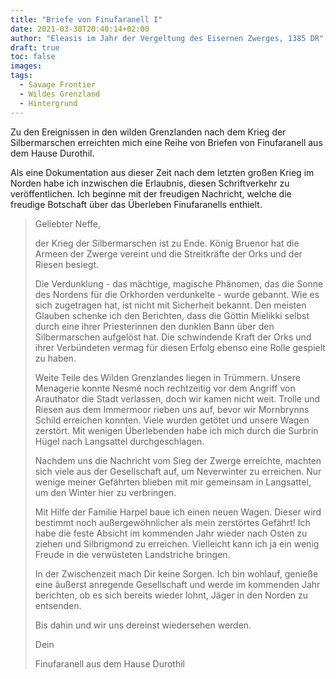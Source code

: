 ```yaml
---
title: "Briefe von Finufaranell I"
date: 2021-03-30T20:40:14+02:00
author: "Eleasis im Jahr der Vergeltung des Eisernen Zwerges, 1385 DR"
draft: true
toc: false
images:
tags: 
  - Savage Frontier
  - Wildes Grenzland
  - Hintergrund
---
```


Zu den Ereignissen in den wilden Grenzlanden nach dem Krieg der Silbermarschen erreichten mich eine Reihe von Briefen von Finufaranell aus dem Hause Durothil.

Als eine Dokumentation aus dieser Zeit nach dem letzten großen Krieg im Norden habe ich inzwischen die Erlaubnis, diesen Schriftverkehr zu veröffentlichen. Ich beginne mit der freudigen Nachricht, welche die freudige Botschaft über das Überleben Finufaranells enthielt.

>Geliebter Neffe,
>
>der Krieg der Silbermarschen ist zu Ende. König Bruenor hat die Armeen der Zwerge vereint und die Streitkräfte der Orks und der Riesen besiegt.
>
>Die Verdunklung - das mächtige, magische Phänomen, das die Sonne des Nordens für die Orkhorden verdunkelte -  wurde gebannt. Wie es sich zugetragen hat, ist nicht mit Sicherheit bekannt. Den meisten Glauben schenke ich den Berichten, dass die Göttin Mielikki selbst durch eine ihrer Priesterinnen den dunklen Bann über den Silbermarschen aufgelöst hat. Die schwindende Kraft der Orks und ihrer Verbündeten vermag für diesen Erfolg ebenso eine Rolle gespielt zu haben.
>
>Weite Teile des Wilden Grenzlandes liegen in Trümmern. Unsere Menagerie konnte Nesmé noch rechtzeitig vor dem Angriff von Arauthator die Stadt verlassen, doch wir kamen nicht weit. Trolle und Riesen aus dem Immermoor rieben uns auf, bevor wir Mornbrynns Schild erreichen konnten. Viele wurden getötet und unsere Wagen zerstört. Mit wenigen Überlebenden habe ich mich durch die Surbrin Hügel nach Langsattel durchgeschlagen.
>
>Nachdem uns die Nachricht vom Sieg der Zwerge erreichte, machten sich viele aus der Gesellschaft auf, um Neverwinter zu erreichen. Nur wenige meiner Gefährten blieben mit mir gemeinsam in Langsattel, um den Winter hier zu verbringen.
>
>Mit Hilfe der Familie Harpel baue ich einen neuen Wagen. Dieser wird bestimmt noch außergewöhnlicher als mein zerstörtes Gefährt! Ich habe die feste Absicht im kommenden Jahr wieder nach Osten zu ziehen und Silbrigmond zu erreichen. Vielleicht kann ich ja ein wenig Freude in die verwüsteten Landstriche bringen.
>
>In der Zwischenzeit mach Dir keine Sorgen. Ich bin wohlauf, genieße eine äußerst anregende Gesellschaft und werde im kommenden Jahr berichten, ob es sich bereits wieder lohnt, Jäger in den Norden zu entsenden.
>
>Bis dahin und wir uns dereinst wiedersehen werden.
>
>Dein
>
>Finufaranell aus dem Hause Durothil
